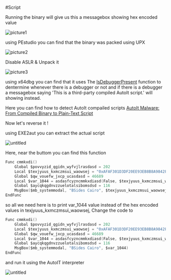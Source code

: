 #Script

Running the binary will give us this a messagebox showing hex encoded value

![picture1](https://user-images.githubusercontent.com/46635361/51079417-70526480-16cf-11e9-879a-396c57c04aca.png)

using PEstudio you can find that the binary was packed using UPX 

![picture2](https://user-images.githubusercontent.com/46635361/51079452-07b7b780-16d0-11e9-8dfc-ae13b9ec93ad.png)

Disable ASLR & Unpack it

![picture3](https://user-images.githubusercontent.com/46635361/51079512-fc18c080-16d0-11e9-9c2b-3e1dba69c7a1.png)

using x64dbg you can find that it uses The [IsDebuggerPresent](https://msdn.microsoft.com/en-us/library/windows/desktop/ms680345(v=vs.85).aspx) function to dentermine whenever there is a debugger or not 
and if there is a debugger a messagebox saying 'This is a third-party compiled AutoIt script.' will showing instead.

Here you can find how to detect AutoIt compailed scripts [AutoIt Malware: From Compiled Binary to Plain-Text Script](https://r3mrum.wordpress.com/2017/07/10/autoit-malware-from-compiled-binary-to-plain-text-script/)


Now let's reverse it !


using EXE2aut you can extract the actual script

![untitled](https://user-images.githubusercontent.com/46635361/51079703-45b6da80-16d4-11e9-88c6-36f893e67ae0.png)

Here, near the buttom you can find this function 

```C
Func cmmkxdi()
	Global $povvyzid_qgidn_wyfvjlrasdasd = 202
	Local $texjyuus_kxmczmsui_waowsej = "0xAFAF301D3DF20EE93EB8B8A9842FB0781FEFAAB30F4628D4"
	Global $qw_vouefw_jxcp_ucasdasd = 46689
	Local $var_1044 = asdasfcyzncmmkxdiasd(False, $texjyuus_kxmczmsui_waowsej, "i4m_th3_fl@g")
	Global $aycqkqgdnvzzuelotalsibomsdsd = 116
	MsgBox($mb_systemmodal, "BSides Cairo", $texjyuus_kxmczmsui_waowsej)
EndFunc
```

so all we need here is to print var_1044 value instead of the hex encoded values in texjyuus_kxmczmsui_waowsej, Change the code to

```C
Func cmmkxdi()
	Global $povvyzid_qgidn_wyfvjlrasdasd = 202
	Local $texjyuus_kxmczmsui_waowsej = "0xAFAF301D3DF20EE93EB8B8A9842FB0781FEFAAB30F4628D4"
	Global $qw_vouefw_jxcp_ucasdasd = 46689
	Local $var_1044 = asdasfcyzncmmkxdiasd(False, $texjyuus_kxmczmsui_waowsej, "i4m_th3_fl@g")
	Global $aycqkqgdnvzzuelotalsibomsdsd = 116
	MsgBox($mb_systemmodal, "BSides Cairo", $var_1044)
EndFunc
```

and run it using the AutoIT interpreter

![untitled](https://user-images.githubusercontent.com/46635361/51079752-c88c6500-16d5-11e9-8baa-800c582f9dc8.png)

